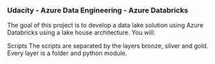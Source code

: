 ### Udacity - Azure Data Engineering - Azure Databricks
The goal of this project is to develop a data lake solution using Azure Databricks using a lake house architecture. You will:


Scripts
The scripts are separated by the layers bronze, silver and gold. Every layer is a folder and python module.
